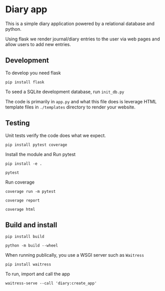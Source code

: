 # Diary app

This is a simple diary application powered by a relational database and python.

Using flask we render journal/diary entries to the user via web pages and allow users to add new entries.

## Development

To develop you need flask

```shell
pip install flask
```

To seed a SQLite development database, run `init_db.py`

The code is primarily in `app.py` and what this file does is leverage HTML template files in `./templates` directory to render your website.

## Testing

Unit tests verify the code does what we expect.

```shell
pip install pytest coverage
```

Install the module and Run pytest

```shell
pip install -e .

pytest
```

Run coverage

```shell
coverage run -m pytest

coverage report

coverage html
```

## Build and install

```shell
pip install build

python -m build --wheel
```

When running publically, you use a WSGI server such as `Waitress`

```shell
pip install waitress
```

To run, import and call the app

```shell
waitress-serve --call 'diary:create_app'
```
